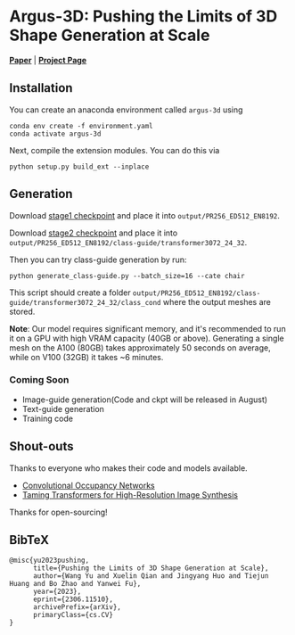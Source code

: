 # Argus-3D: Pushing the Limits of 3D Shape Generation at Scale
[**Paper**](https://arxiv.org/abs/2306.11510) | [**Project Page**](https://argus-3d.github.io)

## Installation
You can create an anaconda environment called `argus-3d` using
```
conda env create -f environment.yaml
conda activate argus-3d
```

Next, compile the extension modules.
You can do this via
```
python setup.py build_ext --inplace
```

## Generation
Download [stage1 checkpoint](https://drive.google.com/file/d/12_H2AzXIE8F1dEwfJbaezJmcqb7urERw/view?usp=sharing) and place it into `output/PR256_ED512_EN8192`.

Download [stage2 checkpoint](https://drive.google.com/file/d/10lRH2XMOEwpsr2Ho_rxtRT6MMybLyeD-/view?usp=sharing) and place it into `output/PR256_ED512_EN8192/class-guide/transformer3072_24_32`.

Then you can try class-guide generation by run:
```
python generate_class-guide.py --batch_size=16 --cate chair
```
This script should create a folder `output/PR256_ED512_EN8192/class-guide/transformer3072_24_32/class_cond` where the output meshes are stored.

**Note**: Our model requires significant memory, and it's recommended to run it on a GPU with high VRAM capacity (40GB or above). Generating a single mesh on the A100 (80GB) takes approximately 50 seconds on average, while on V100 (32GB) it takes ~6 minutes.

### Coming Soon

* Image-guide generation(Code and ckpt will be released in August)
* Text-guide generation
* Training code

## Shout-outs
Thanks to everyone who makes their code and models available.
- [Convolutional Occupancy Networks](https://github.com/autonomousvision/convolutional_occupancy_networks)
- [Taming Transformers for High-Resolution Image Synthesis](https://github.com/CompVis/taming-transformers)

Thanks for open-sourcing!

## BibTeX

```
@misc{yu2023pushing,
      title={Pushing the Limits of 3D Shape Generation at Scale}, 
      author={Wang Yu and Xuelin Qian and Jingyang Huo and Tiejun Huang and Bo Zhao and Yanwei Fu},
      year={2023},
      eprint={2306.11510},
      archivePrefix={arXiv},
      primaryClass={cs.CV}
}
```
